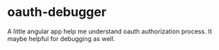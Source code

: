 # oauth-debugger
A little angular app help me understand oauth authorization process. It maybe helpful for debugging as well.
